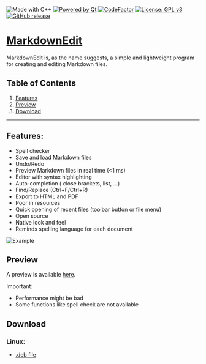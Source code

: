![Made with C++](https://forthebadge.com/images/badges/made-with-c-plus-plus.svg)
[![Powered by Qt](https://forthebadge.com/images/badges/powered-by-qt.svg)](https://qt.io)
[![CodeFactor](https://www.codefactor.io/repository/github/software-made-easy/markdownedit/badge/main)](https://www.codefactor.io/repository/github/software-made-easy/markdownedit/overview/main)
[![License: GPL v3](https://img.shields.io/badge/License-GPLv3-blue.svg)](https://www.gnu.org/licenses/gpl-3.0)
[![GitHub release](https://img.shields.io/github/release/software-made-easy/MarkdownEdit.svg)](https://github.com/software-made-easy/MarkdownEdit/releases/)


# [MarkdownEdit](https://software-made-easy.github.io/MarkdownEdit/)

MarkdownEdit is, as the name suggests, a simple and lightweight program for creating and editing Markdown files.

## Table of Contents

1. [Features](#features)
2. [Preview](#preview)
3. [Download](#dependencies)

-------

## Features:

- Spell checker
- Save and load Markdown files
- Undo/Redo
- Preview Markdown files in real time (<1 ms)
- Editor with syntax highlighting
- Auto-completion ( close brackets, list, ...)
- Find/Replace (Ctrl+F/Ctrl+R)
- Export to HTML and PDF
- Poor in resources
- Quick opening of recent files (toolbar button or file menu)
- Open source
- Native look and feel
- Reminds spelling language for each document

![Example](https://raw.githubusercontent.com/software-made-easy/MarkdownEdit/main/doc/images/Example.png)

## Preview

A preview is available [here](https://software-made-easy.github.io/MarkdownEdit/markdownedit.html).

Important:
- Performance might be bad
- Some functions like spell check are not available

## Download
### Linux:

- [.deb file](https://github.com/software-made-easy/MarkdownEdit/releases/latest/download/MarkdownEdit.deb)
